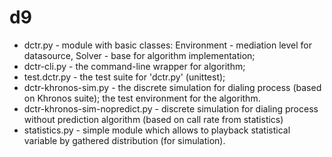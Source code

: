 # d9 
- dctr.py - module with basic classes: Environment - mediation level for datasource, Solver - base for algorithm implementation; 
- dctr-cli.py - the command-line wrapper for algorithm; 
- test.dctr.py - the test suite for 'dctr.py' (unittest); 
- dctr-khronos-sim.py - the discrete simulation for dialing process (based on Khronos suite); the test environment for the algorithm.
- dctr-khronos-sim-nopredict.py - discrete simulation for dialing process without prediction algorithm (based on call rate from statistics)
- statistics.py - simple module which allows to playback statistical variable by gathered distribution (for simulation).